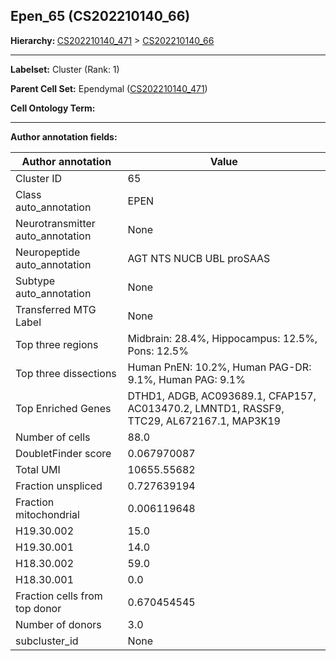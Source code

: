 ## Epen_65 (CS202210140_66)
<b>Hierarchy: </b>
[CS202210140_471](https://purl.brain-bican.org/taxonomy/CS202210140#CS202210140_471) >
[CS202210140_66](https://purl.brain-bican.org/taxonomy/CS202210140#CS202210140_66)

---


**Labelset:** Cluster (Rank: 1)

**Parent Cell Set:** Ependymal ([CS202210140_471](https://purl.brain-bican.org/taxonomy/CS202210140#CS202210140_471))



**Cell Ontology Term:** 

[MARKER GENES.]: #


---

[TRANSFERRED ANNOTATIONS.]: #


[AUTHOR ANNOTATION FIELDS.]: #


**Author annotation fields:**

| Author annotation | Value |
|-------------------|-------|
|Cluster ID|65|
|Class auto_annotation|EPEN|
|Neurotransmitter auto_annotation|None|
|Neuropeptide auto_annotation|AGT NTS NUCB UBL proSAAS|
|Subtype auto_annotation|None|
|Transferred MTG Label|None|
|Top three regions|Midbrain: 28.4%, Hippocampus: 12.5%, Pons: 12.5%|
|Top three dissections|Human PnEN: 10.2%, Human PAG-DR: 9.1%, Human PAG: 9.1%|
|Top Enriched Genes|DTHD1, ADGB, AC093689.1, CFAP157, AC013470.2, LMNTD1, RASSF9, TTC29, AL672167.1, MAP3K19|
|Number of cells|88.0|
|DoubletFinder score|0.067970087|
|Total UMI|10655.55682|
|Fraction unspliced|0.727639194|
|Fraction mitochondrial|0.006119648|
|H19.30.002|15.0|
|H19.30.001|14.0|
|H18.30.002|59.0|
|H18.30.001|0.0|
|Fraction cells from top donor|0.670454545|
|Number of donors|3.0|
|subcluster_id|None|
